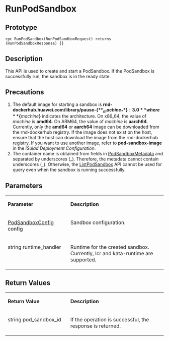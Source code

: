 # RunPodSandbox<a name="EN-US_TOPIC_0184808094"></a>

## Prototype<a name="en-us_topic_0183088020_section164301654155514"></a>

```
rpc RunPodSandbox(RunPodSandboxRequest) returns (RunPodSandboxResponse) {}
```

## Description<a name="en-us_topic_0183088020_section729211519569"></a>

This API is used to create and start a PodSandbox. If the PodSandbox is successfully run, the sandbox is in the ready state.

## Precautions<a name="en-us_topic_0183088020_section973104418419"></a>

1.  The default image for starting a sandbox is  **rnd-dockerhub.huawei.com/library/pause-$\{**_machine_**\}:3.0**  where  **$\{**_machine_**\}**  indicates the architecture. On x86\_64, the value of  _machine_  is  **amd64**. On ARM64, the value of  _machine_  is  **aarch64**. Currently, only the  **amd64**  or  **aarch64**  image can be downloaded from the rnd-dockerhub registry. If the image does not exist on the host, ensure that the host can download the image from the rnd-dockerhub registry. If you want to use another image, refer to  **pod-sandbox-image**  in the  _iSulad Deployment Configuration_.
2.  The container name is obtained from fields in  [PodSandboxMetadata](apis.md#en-us_topic_0182207110_li2359918134912)  and separated by underscores \(\_\). Therefore, the metadata cannot contain underscores \(\_\). Otherwise, the  [ListPodSandbox](listpodsandbox.md#EN-US_TOPIC_0184808098)  API cannot be used for query even when the sandbox is running successfully.

## Parameters<a name="en-us_topic_0183088020_section349492895613"></a>

<a name="en-us_topic_0183088020_table184320467318"></a>
<table><tbody><tr id="en-us_topic_0183088020_row78917461336"><td class="cellrowborder" valign="top" width="39.54%"><p id="en-us_topic_0183088020_p1089154617315"><a name="en-us_topic_0183088020_p1089154617315"></a><a name="en-us_topic_0183088020_p1089154617315"></a><strong id="en-us_topic_0183088020_b19850130121011"><a name="en-us_topic_0183088020_b19850130121011"></a><a name="en-us_topic_0183088020_b19850130121011"></a>Parameter</strong></p>
</td>
<td class="cellrowborder" valign="top" width="60.46%"><p id="en-us_topic_0183088020_p128984613319"><a name="en-us_topic_0183088020_p128984613319"></a><a name="en-us_topic_0183088020_p128984613319"></a><strong id="en-us_topic_0183088020_b18538114121020"><a name="en-us_topic_0183088020_b18538114121020"></a><a name="en-us_topic_0183088020_b18538114121020"></a>Description</strong></p>
</td>
</tr>
<tr id="en-us_topic_0183088020_row10898461533"><td class="cellrowborder" valign="top" width="39.54%"><p id="en-us_topic_0183088020_p108924616314"><a name="en-us_topic_0183088020_p108924616314"></a><a name="en-us_topic_0183088020_p108924616314"></a><a href="apis.md#en-us_topic_0182207110_li253629701">PodSandboxConfig</a> config</p>
</td>
<td class="cellrowborder" valign="top" width="60.46%"><p id="en-us_topic_0183088020_p1189846434"><a name="en-us_topic_0183088020_p1189846434"></a><a name="en-us_topic_0183088020_p1189846434"></a>Sandbox configuration.</p>
</td>
</tr>
<tr id="en-us_topic_0183088020_row10474111914249"><td class="cellrowborder" valign="top" width="39.54%"><p id="en-us_topic_0183088020_p547481942417"><a name="en-us_topic_0183088020_p547481942417"></a><a name="en-us_topic_0183088020_p547481942417"></a>string runtime_handler</p>
</td>
<td class="cellrowborder" valign="top" width="60.46%"><p id="en-us_topic_0183088020_p144745192249"><a name="en-us_topic_0183088020_p144745192249"></a><a name="en-us_topic_0183088020_p144745192249"></a>Runtime for the created sandbox. Currently, lcr and kata-runtime are supported.</p>
</td>
</tr>
</tbody>
</table>

## Return Values<a name="en-us_topic_0183088020_section10495164611565"></a>

<a name="en-us_topic_0183088020_table15296551936"></a>
<table><tbody><tr id="en-us_topic_0183088020_row18741555834"><td class="cellrowborder" valign="top" width="39.54%"><p id="en-us_topic_0183088020_p197485518319"><a name="en-us_topic_0183088020_p197485518319"></a><a name="en-us_topic_0183088020_p197485518319"></a><strong id="en-us_topic_0183088020_b38651243191019"><a name="en-us_topic_0183088020_b38651243191019"></a><a name="en-us_topic_0183088020_b38651243191019"></a>Return Value</strong></p>
</td>
<td class="cellrowborder" valign="top" width="60.46%"><p id="en-us_topic_0183088020_p374185520310"><a name="en-us_topic_0183088020_p374185520310"></a><a name="en-us_topic_0183088020_p374185520310"></a><strong id="en-us_topic_0183088020_b7121174641017"><a name="en-us_topic_0183088020_b7121174641017"></a><a name="en-us_topic_0183088020_b7121174641017"></a>Description</strong></p>
</td>
</tr>
<tr id="en-us_topic_0183088020_row87419551317"><td class="cellrowborder" valign="top" width="39.54%"><p id="en-us_topic_0183088020_p157445512318"><a name="en-us_topic_0183088020_p157445512318"></a><a name="en-us_topic_0183088020_p157445512318"></a>string pod_sandbox_id</p>
</td>
<td class="cellrowborder" valign="top" width="60.46%"><p id="en-us_topic_0183088020_p14745551137"><a name="en-us_topic_0183088020_p14745551137"></a><a name="en-us_topic_0183088020_p14745551137"></a>If the operation is successful, the response is returned. </p>
</td>
</tr>
</tbody>
</table>

